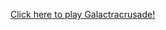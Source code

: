 <a href="https://github.com/League-level2-student/league-level2-game-Gryffin2021/raw/master/Galactracrusade.jar">Click here to play Galactracrusade!</a>
